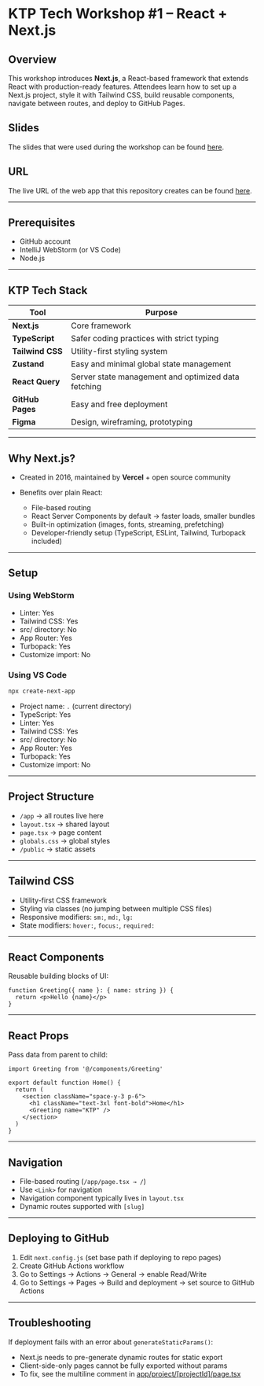 # KTP Tech Workshop #1 – React + Next.js

## Overview

This workshop introduces **Next.js**, a React-based framework that extends React with production-ready features. Attendees learn how to set up a Next.js project, style it with Tailwind CSS, build reusable components, navigate between routes, and deploy to GitHub Pages.

## Slides

The slides that were used during the workshop can be found [here](Tech%20workshop%201.pdf).

## URL

The live URL of the web app that this repository creates can be found [here](https://ktp-usc.github.io/tech-workshop-1/).

---

## Prerequisites

* GitHub account
* IntelliJ WebStorm (or VS Code)
* Node.js

---

## KTP Tech Stack

| Tool             | Purpose                                             |
| ---------------- | --------------------------------------------------- |
| **Next.js**      | Core framework                                      |
| **TypeScript**   | Safer coding practices with strict typing           |
| **Tailwind CSS** | Utility-first styling system                        |
| **Zustand**      | Easy and minimal global state management            |
| **React Query**  | Server state management and optimized data fetching |
| **GitHub Pages** | Easy and free deployment                            |
| **Figma**        | Design, wireframing, prototyping                    |

---

## Why Next.js?

* Created in 2016, maintained by **Vercel** + open source community
* Benefits over plain React:

    * File-based routing
    * React Server Components by default → faster loads, smaller bundles
    * Built-in optimization (images, fonts, streaming, prefetching)
    * Developer-friendly setup (TypeScript, ESLint, Tailwind, Turbopack included)

---

## Setup

### Using WebStorm

* Linter: Yes
* Tailwind CSS: Yes
* src/ directory: No
* App Router: Yes
* Turbopack: Yes
* Customize import: No

### Using VS Code

```bash
npx create-next-app
```

* Project name: `.` (current directory)
* TypeScript: Yes
* Linter: Yes
* Tailwind CSS: Yes
* src/ directory: No
* App Router: Yes
* Turbopack: Yes
* Customize import: No

---

## Project Structure

* `/app` → all routes live here
* `layout.tsx` → shared layout
* `page.tsx` → page content
* `globals.css` → global styles
* `/public` → static assets

---

## Tailwind CSS

* Utility-first CSS framework
* Styling via classes (no jumping between multiple CSS files)
* Responsive modifiers: `sm:`, `md:`, `lg:`
* State modifiers: `hover:`, `focus:`, `required:`

---

## React Components

Reusable building blocks of UI:

```tsx
function Greeting({ name }: { name: string }) {
  return <p>Hello {name}</p>
}
```

---

## React Props

Pass data from parent to child:

```tsx
import Greeting from '@/components/Greeting'

export default function Home() {
  return (
    <section className="space-y-3 p-6">
      <h1 className="text-3xl font-bold">Home</h1>
      <Greeting name="KTP" />
    </section>
  )
}
```

---

## Navigation

* File-based routing (`/app/page.tsx → /`)
* Use `<Link>` for navigation
* Navigation component typically lives in `layout.tsx`
* Dynamic routes supported with `[slug]`

---

## Deploying to GitHub

1. Edit `next.config.js` (set base path if deploying to repo pages)
2. Create GitHub Actions workflow
3. Go to Settings → Actions → General → enable Read/Write
4. Go to Settings → Pages → Build and deployment → set source to GitHub Actions

---

## Troubleshooting

If deployment fails with an error about `generateStaticParams()`:

* Next.js needs to pre-generate dynamic routes for static export
* Client-side-only pages cannot be fully exported without params
* To fix, see the multiline comment in [app/project/[projectId]/page.tsx](app/project/[projectId]/page.tsx)